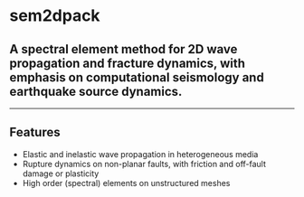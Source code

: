 # sem2dpack

## A spectral element method for 2D wave propagation and fracture dynamics, with emphasis on computational seismology and earthquake source dynamics.

--------------------------------
## Features

  * Elastic and inelastic wave propagation in heterogeneous media
  * Rupture dynamics on non-planar faults, with friction and off-fault damage or plasticity
  * High order (spectral) elements on unstructured meshes

